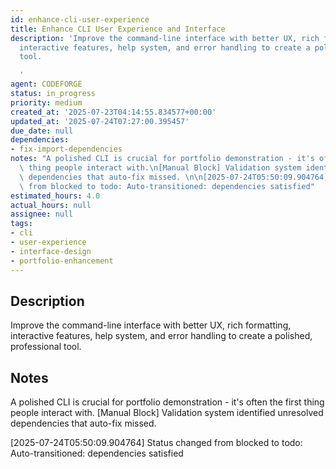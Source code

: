 ```yaml
---
id: enhance-cli-user-experience
title: Enhance CLI User Experience and Interface
description: 'Improve the command-line interface with better UX, rich formatting,
  interactive features, help system, and error handling to create a polished, professional
  tool.

  '
agent: CODEFORGE
status: in_progress
priority: medium
created_at: '2025-07-23T04:14:55.834577+00:00'
updated_at: '2025-07-24T07:27:00.395457'
due_date: null
dependencies:
- fix-import-dependencies
notes: "A polished CLI is crucial for portfolio demonstration - it's often the first\
  \ thing people interact with.\n[Manual Block] Validation system identified unresolved\
  \ dependencies that auto-fix missed. \n\n[2025-07-24T05:50:09.904764] Status changed\
  \ from blocked to todo: Auto-transitioned: dependencies satisfied"
estimated_hours: 4.0
actual_hours: null
assignee: null
tags:
- cli
- user-experience
- interface-design
- portfolio-enhancement
---
```


## Description

Improve the command-line interface with better UX, rich formatting, interactive features, help system, and error handling to create a polished, professional tool.


## Notes

A polished CLI is crucial for portfolio demonstration - it's often the first thing people interact with.
[Manual Block] Validation system identified unresolved dependencies that auto-fix missed. 

[2025-07-24T05:50:09.904764] Status changed from blocked to todo: Auto-transitioned: dependencies satisfied

